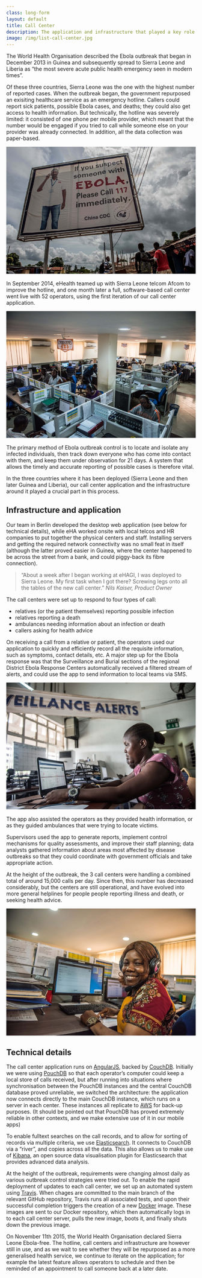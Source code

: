 ```yaml
---
class: long-form
layout: default
title: Call Center
description: The application and infrastructure that played a key role in the fight against the West African Ebola epidemic
image: /img/list-call-center.jpg
---
```


The World Health Organisation described the Ebola outbreak that began in December 2013 in Guinea and subsequently spread to Sierra Leone and Liberia as “the most severe acute public health emergency seen in modern times”.

Of these three countries, Sierra Leone was the one with the highest number of reported cases. When the outbreak began, the government repurposed an exisiting healthcare service as an emergency hotline. Callers could report sick patients, possible Ebola cases, and deaths; they could also get access to health information. But technically, the hotline was severely limited: it consisted of one phone per mobile provider, which meant that the number would be engaged if you tried to call while someone else on your provider was already connected. In addition, all the data collection was paper-based.

![A poster for the 117 hotline to the Call Center in Sierra Leone](/img/call-center-poster.jpg)

In September 2014, eHealth teamed up with Sierra Leone telcom Afcom to improve the hotline, and one month later a full, software-based call center went live with 52 operators, using the first iteration of our call center application.

![Interior view of the Freetown Call Center](/img/call-center-interior.jpg)

The primary method of Ebola outbreak control is to locate and isolate any infected individuals, then track down everyone who has come into contact with them, and keep them under observation for 21 days. A system that allows the timely and accurate reporting of possible cases is therefore vital.

In the three countries where it has been deployed (Sierra Leone and then later Guinea and Liberia), our call center application and the infrastructure around it played a crucial part in this process.

## Infrastructure and application

Our team in Berlin developed the desktop web application (see below for technical details), while eHA worked onsite with local telcos and HR companies to put together the physical centers and staff. Installing servers and getting the required network connectivity was no small feat in itself (although the latter proved easier in Guinea, where the center happened to be across the street from a bank, and could piggy-back its fibre connection).

> “About a week after I began working at eHAGI, I was deployed to Sierra Leone. My first task when I got there? Screwing legs onto all the tables of the new call center.” <cite>Nils Kaiser, Product Owner</cite>

The call centers were set up to respond to four types of call:

* relatives (or the patient themselves) reporting possible infection
* relatives reporting a death
* ambulances needing information about an infection or death
* callers asking for health advice

On receiving a call from a relative or patient, the operators used our application to quickly and efficiently record all the requisite information, such as symptoms, contact details, etc. A major step up for the Ebola response was that the Surveillance and Burial sections of the regional District Ebola Response Centers automatically received a filtered stream of alerts, and could use the app to send information to local teams via SMS.

![A surveillance alert center](/img/call-center-surveillance.jpg)

The app also assisted the operators as they provided health information, or as they guided ambulances that were trying to locate victims.

Supervisors used the app to generate reports, implement control mechanisms for quality assessments, and improve their staff planning; data analysts gathered information about areas most affected by disease outbreaks so that they could coordinate with government officials and take appropriate action.

At the height of the outbreak, the 3 call centers were handling a combined total of around 15,000 calls per day. Since then, this number has decreased considerably, but the centers are still operational, and have evolved into more general helplines for people people reporting illness and death, or seeking health advice.

![Lilian James, call center operator](/img/call-center-smiling.jpg)

## Technical details

The call center application runs on [AngularJS](https://angularjs.org), backed by [CouchDB](https://couchdb.apache.org/). Initially we were using [PouchDB](http://pouchdb.com/) so that each operator’s computer could keep a local store of calls received, but after running into situations where synchronisation between the PouchDB instances and the central CouchDB database proved unreliable, we switched the architecture: the application now connects directly to the main CouchDB instance, which runs on a server in each center. These instances all replicate to [AWS](https://aws.amazon.com/) for back-up purposes. (It should be pointed out that PouchDB has proved extremely reliable in other contexts, and we make extensive use of it in our mobile apps)

To enable fulltext searches on the call records, and to allow for sorting of records via multiple criteria, we use [Elasticsearch](https://www.elastic.co/products/elasticsearch). It connects to CouchDB via a “river”, and copies across all the data. This also allows us to make use of [Kibana](https://www.elastic.co/products/kibana), an open source data visualisation plugin for Elasticsearch that provides advanced data analysis.

At the height of the outbreak, requirements were changing almost daily as various outbreak control strategies were tried out. To enable the rapid deployment of updates to each call center, we set up an automated system using [Travis](https://travis-ci.org/). When chages are committed to the main branch of the relevant GitHub repository, Travis runs all associated tests, and upon their successful completion triggers the creation of a new [Docker](https://www.docker.com/) image. These images are sent to our Docker repository, which then automatically logs in to each call center server, pulls the new image, boots it, and finally shuts down the previous image.

On November 11th 2015, the World Health Organisation declared Sierra Leone Ebola-free. The hotline, call centers and infrastructure are however still in use, and as we wait to see whether they will be repurposed as a more generalised health service, we continue to iterate on the application; for example the latest feature allows operators to schedule and then be reminded of an appointment to call someone back at a later date.
